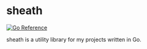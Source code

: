 # sheath

[![Go Reference](https://pkg.go.dev/badge/github.com/b1naryth1ef/sheath.svg)](https://pkg.go.dev/github.com/b1naryth1ef/sheath)

sheath is a utility library for my projects written in Go.
